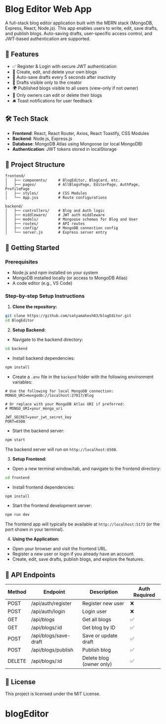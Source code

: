 # Blog Editor Web App

A full-stack blog editor application built with the MERN stack (MongoDB, Express, React, Node.js). This app enables users to write, edit, save drafts, and publish blogs. Auto-saving drafts, user-specific access control, and JWT-based authentication are supported.

## 🌟 Features

- ✅ Register & Login with secure JWT authentication
- 📝 Create, edit, and delete your own blogs
- 💾 Auto-save drafts every 5 seconds after inactivity
- 📂 Drafts visible only to the creator
- 🌍 Published blogs visible to all users (view-only if not owner)
- 🔐 Only owners can edit or delete their blogs
- 🛎️ Toast notifications for user feedback

## 🛠️ Tech Stack

- **Frontend**: React, React Router, Axios, React Toastify, CSS Modules
- **Backend**: Node.js, Express.js
- **Database**: MongoDB Atlas using Mongoose (or local MongoDB)
- **Authentication**: JWT tokens stored in localStorage

## 📁 Project Structure

```
frontend/
│   ├── components/     # BlogEditor, BlogCard, etc.
│   ├── pages/          # AllBlogsPage, EditorPage, AuthPage, ProfilePage
│   ├── styles/         # CSS Modules
│   └── App.jsx         # Route configurations

backend/
│   ├── controllers/    # Blog and Auth logic
│   ├── middleware/     # JWT auth middleware
│   ├── models/         # Mongoose schemas for Blog and User
│   ├── routes/         # API routes
│   ├── config/         # MongoDB connection config
│   └── server.js       # Express server entry
```

## 🚀 Getting Started

### Prerequisites

- Node.js and npm installed on your system
- MongoDB installed locally (or access to MongoDB Atlas)
- A code editor (e.g., VS Code)

### Step-by-step Setup Instructions

1. **Clone the repository:**

```bash
git clone https://github.com/satyamahesh03/blogEditor.git
cd BlogEditor
```

2. **Setup Backend:**

- Navigate to the backend directory:

```bash
cd backend
```

- Install backend dependencies:

```bash
npm install
```

- Create a `.env` file in the `backend` folder with the following environment variables:

```env
# Use the following for local MongoDB connection:
MONGO_URI=mongodb://localhost:27017/Blog

# Or replace with your MongoDB Atlas URI if preferred:
# MONGO_URI=your_mongo_uri

JWT_SECRET=your_jwt_secret_key
PORT=6500
```

- Start the backend server:

```bash
npm start
```

The backend server will run on `http://localhost:6500`.

3. **Setup Frontend:**

- Open a new terminal window/tab, and navigate to the frontend directory:

```bash
cd frontend
```

- Install frontend dependencies:

```bash
npm install
```

- Start the frontend development server:

```bash
npm run dev
```

The frontend app will typically be available at `http://localhost:5173` (or the port shown in your terminal).

4. **Using the Application:**

- Open your browser and visit the frontend URL.
- Register a new user or login if you already have an account.
- Create, edit, save drafts, publish blogs, and explore the features.

## 🔗 API Endpoints

| Method | Endpoint                | Description              | Auth Required |
|--------|-------------------------|--------------------------|---------------|
| POST   | /api/auth/register      | Register new user        | ❌            |
| POST   | /api/auth/login         | Login user               | ❌            |
| GET    | /api/blogs              | Get all blogs            | ✅            |
| GET    | /api/blogs/:id          | Get blog by ID           | ✅            |
| POST   | /api/blogs/save-draft   | Save or update draft     | ✅            |
| POST   | /api/blogs/publish      | Publish blog             | ✅            |
| DELETE | /api/blogs/:id          | Delete blog (owner only) | ✅            |

## 📌 License

This project is licensed under the MIT License.
# blogEditor
